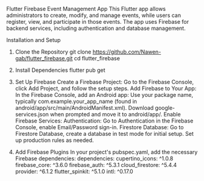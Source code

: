 Flutter Firebase Event Management App
This Flutter app allows administrators to create, modify, and manage events, while users can register, view, and participate in those events. The app uses Firebase for backend services, including authentication and database management.

Installation and Setup

1. Clone the Repository
git clone https://github.com/Nawen-gab/flutter_firebase.git
cd flutter_firebase

2. Install Dependencies
flutter pub get

3. Set Up Firebase
    Create a Firebase Project:
        Go to the Firebase Console, click Add Project, and follow the setup steps.
    Add Firebase to Your App:
        In the Firebase Console, add an Android app:
            Use your package name, typically com.example.your_app_name (found in android/app/src/main/AndroidManifest.xml).
            Download google-services.json when prompted and move it to android/app/.
    Enable Firebase Services:
        Authentication: Go to Authentication in the Firebase Console, enable Email/Password sign-in.
        Firestore Database: Go to Firestore Database, create a database in test mode for initial setup. Set up production rules as needed.

4. Add Firebase Plugins
In your project's pubspec.yaml, add the necessary Firebase dependencies:
dependencies:
    cupertino_icons: ^1.0.8
    firebase_core: ^3.6.0
    firebase_auth: ^5.3.1
    cloud_firestore: ^5.4.4
    provider: ^6.1.2
    flutter_spinkit: ^5.1.0
    intl: ^0.17.0
